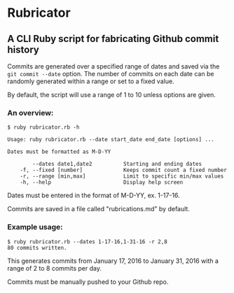 # Rubricator

## A CLI Ruby script for fabricating Github commit history

Commits are generated over a specified range of dates and saved via the `git commit --date` option. The number of commits on each date can be randomly generated within a range or set to a fixed value.

By default, the script will use a range of 1 to 10 unless options are given.

### An overview:
```
$ ruby rubricator.rb -h

Usage: ruby rubricator.rb --date start_date end_date [options] ...

Dates must be formatted as M-D-YY

        --dates date1,date2          Starting and ending dates
    -f, --fixed [number]             Keeps commit count a fixed number
    -r, --range [min,max]            Limit to specific min/max values
    -h, --help                       Display help screen
```

Dates must be entered in the format of M-D-YY, ex. 1-17-16.

Commits are saved in a file called "rubrications.md" by default.

### Example usage:

```
$ ruby rubricator.rb --dates 1-17-16,1-31-16 -r 2,8
80 commits written.
```

This generates commits from January 17, 2016 to January 31, 2016 with a range of 2 to 8 commits per day.

Commits must be manually pushed to your Github repo.
